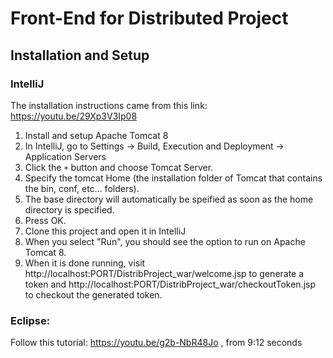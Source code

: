 # Front-End for Distributed Project

## Installation and Setup

### IntelliJ
The installation instructions came from this link: https://youtu.be/29Xp3V3Ip08

1. Install and setup Apache Tomcat 8
2. In IntelliJ, go to Settings -> Build, Execution and Deployment -> Application Servers
3. Click the `+` button and choose Tomcat Server.
4. Specify the tomcat Home (the installation folder of Tomcat that contains the bin, conf, etc... folders).
5. The base directory will automatically be speified as soon as the home directory is specified.
6. Press OK.
7. Clone this project and open it in IntelliJ
8. When you select "Run", you should see the option to run on Apache Tomcat 8.
9. When it is done running, visit http://localhost:PORT/DistribProject_war/welcome.jsp to generate a token and http://localhost:PORT/DistribProject_war/checkoutToken.jsp to checkout the generated token.


### Eclipse:
Follow this tutorial: https://youtu.be/g2b-NbR48Jo , from 9:12 seconds
